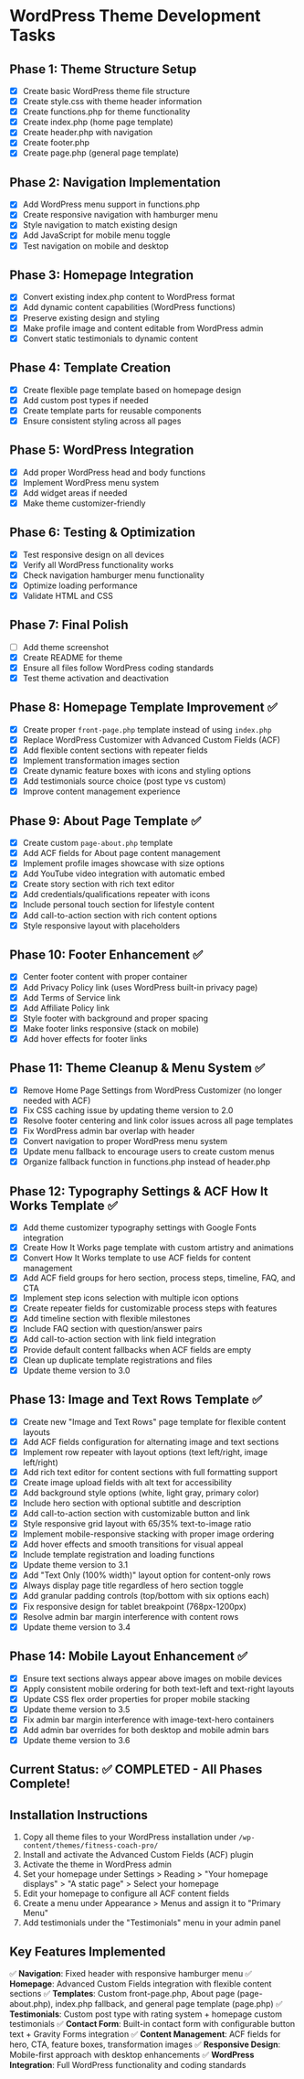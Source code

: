 # WordPress Theme Development Tasks

## Phase 1: Theme Structure Setup
- [x] Create basic WordPress theme file structure
- [x] Create style.css with theme header information
- [x] Create functions.php for theme functionality
- [x] Create index.php (home page template)
- [x] Create header.php with navigation
- [x] Create footer.php
- [x] Create page.php (general page template)

## Phase 2: Navigation Implementation
- [x] Add WordPress menu support in functions.php
- [x] Create responsive navigation with hamburger menu
- [x] Style navigation to match existing design
- [x] Add JavaScript for mobile menu toggle
- [x] Test navigation on mobile and desktop

## Phase 3: Homepage Integration
- [x] Convert existing index.php content to WordPress format
- [x] Add dynamic content capabilities (WordPress functions)
- [x] Preserve existing design and styling
- [x] Make profile image and content editable from WordPress admin
- [x] Convert static testimonials to dynamic content

## Phase 4: Template Creation
- [x] Create flexible page template based on homepage design
- [x] Add custom post types if needed
- [x] Create template parts for reusable components
- [x] Ensure consistent styling across all pages

## Phase 5: WordPress Integration
- [x] Add proper WordPress head and body functions
- [x] Implement WordPress menu system
- [x] Add widget areas if needed
- [x] Make theme customizer-friendly

## Phase 6: Testing & Optimization
- [x] Test responsive design on all devices
- [x] Verify all WordPress functionality works
- [x] Check navigation hamburger menu functionality
- [x] Optimize loading performance
- [x] Validate HTML and CSS

## Phase 7: Final Polish
- [ ] Add theme screenshot
- [x] Create README for theme
- [x] Ensure all files follow WordPress coding standards
- [x] Test theme activation and deactivation

## Phase 8: Homepage Template Improvement ✅
- [x] Create proper `front-page.php` template instead of using `index.php`
- [x] Replace WordPress Customizer with Advanced Custom Fields (ACF)
- [x] Add flexible content sections with repeater fields
- [x] Implement transformation images section
- [x] Create dynamic feature boxes with icons and styling options
- [x] Add testimonials source choice (post type vs custom)
- [x] Improve content management experience

## Phase 9: About Page Template ✅
- [x] Create custom `page-about.php` template
- [x] Add ACF fields for About page content management
- [x] Implement profile images showcase with size options
- [x] Add YouTube video integration with automatic embed
- [x] Create story section with rich text editor
- [x] Add credentials/qualifications repeater with icons
- [x] Include personal touch section for lifestyle content
- [x] Add call-to-action section with rich content options
- [x] Style responsive layout with placeholders

## Phase 10: Footer Enhancement ✅
- [x] Center footer content with proper container
- [x] Add Privacy Policy link (uses WordPress built-in privacy page)
- [x] Add Terms of Service link
- [x] Add Affiliate Policy link
- [x] Style footer with background and proper spacing
- [x] Make footer links responsive (stack on mobile)
- [x] Add hover effects for footer links

## Phase 11: Theme Cleanup & Menu System ✅
- [x] Remove Home Page Settings from WordPress Customizer (no longer needed with ACF)
- [x] Fix CSS caching issue by updating theme version to 2.0
- [x] Resolve footer centering and link color issues across all page templates
- [x] Fix WordPress admin bar overlap with header
- [x] Convert navigation to proper WordPress menu system
- [x] Update menu fallback to encourage users to create custom menus
- [x] Organize fallback function in functions.php instead of header.php

## Phase 12: Typography Settings & ACF How It Works Template ✅
- [x] Add theme customizer typography settings with Google Fonts integration
- [x] Create How It Works page template with custom artistry and animations
- [x] Convert How It Works template to use ACF fields for content management
- [x] Add ACF field groups for hero section, process steps, timeline, FAQ, and CTA
- [x] Implement step icons selection with multiple icon options
- [x] Create repeater fields for customizable process steps with features
- [x] Add timeline section with flexible milestones
- [x] Include FAQ section with question/answer pairs
- [x] Add call-to-action section with link field integration
- [x] Provide default content fallbacks when ACF fields are empty
- [x] Clean up duplicate template registrations and files
- [x] Update theme version to 3.0

## Phase 13: Image and Text Rows Template ✅
- [x] Create new "Image and Text Rows" page template for flexible content layouts
- [x] Add ACF fields configuration for alternating image and text sections
- [x] Implement row repeater with layout options (text left/right, image left/right)
- [x] Add rich text editor for content sections with full formatting support
- [x] Create image upload fields with alt text for accessibility
- [x] Add background style options (white, light gray, primary color)
- [x] Include hero section with optional subtitle and description
- [x] Add call-to-action section with customizable button and link
- [x] Style responsive grid layout with 65/35% text-to-image ratio
- [x] Implement mobile-responsive stacking with proper image ordering
- [x] Add hover effects and smooth transitions for visual appeal
- [x] Include template registration and loading functions
- [x] Update theme version to 3.1
- [x] Add "Text Only (100% width)" layout option for content-only rows
- [x] Always display page title regardless of hero section toggle
- [x] Add granular padding controls (top/bottom with six options each)
- [x] Fix responsive design for tablet breakpoint (768px-1200px)
- [x] Resolve admin bar margin interference with content rows
- [x] Update theme version to 3.4

## Phase 14: Mobile Layout Enhancement ✅
- [x] Ensure text sections always appear above images on mobile devices
- [x] Apply consistent mobile ordering for both text-left and text-right layouts
- [x] Update CSS flex order properties for proper mobile stacking
- [x] Update theme version to 3.5
- [x] Fix admin bar margin interference with image-text-hero containers
- [x] Add admin bar overrides for both desktop and mobile admin bars
- [x] Update theme version to 3.6

## Current Status: ✅ COMPLETED - All Phases Complete!

## Installation Instructions

1. Copy all theme files to your WordPress installation under `/wp-content/themes/fitness-coach-pro/`
2. Install and activate the Advanced Custom Fields (ACF) plugin
3. Activate the theme in WordPress admin
4. Set your homepage under Settings > Reading > "Your homepage displays" > "A static page" > Select your homepage
5. Edit your homepage to configure all ACF content fields
6. Create a menu under Appearance > Menus and assign it to "Primary Menu"
7. Add testimonials under the "Testimonials" menu in your admin panel

## Key Features Implemented

✅ **Navigation**: Fixed header with responsive hamburger menu
✅ **Homepage**: Advanced Custom Fields integration with flexible content sections
✅ **Templates**: Custom front-page.php, About page (page-about.php), index.php fallback, and general page template (page.php)
✅ **Testimonials**: Custom post type with rating system + homepage custom testimonials
✅ **Contact Form**: Built-in contact form with configurable button text + Gravity Forms integration
✅ **Content Management**: ACF fields for hero, CTA, feature boxes, transformation images
✅ **Responsive Design**: Mobile-first approach with desktop enhancements
✅ **WordPress Integration**: Full WordPress functionality and coding standards 